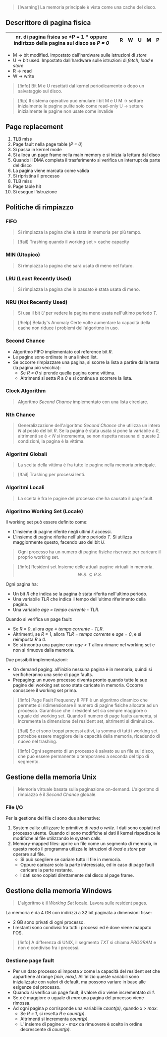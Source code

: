> [!warning] La memoria principale è vista come una cache del disco.

## Descrittore di pagina fisica

| nr. di pagina fisica se *P = 1 * oppure indirizzo della pagina sul disco se *P = 0* | R | W | U | M | P |
|-|-|-|-|-|-|

- M -> bit modified. Impostato dall'hardware sulle istruzioni di *store*
- U -> bit used. Impostato dall'hardware sulle istruzioni di *fetch*, *load* e *store*
- R -> read
- W -> write

> [!info] Bit M e U resettati dal kernel periodicamente o dopo un salvataggio sul disco.

>[!tip] Il sistema operativo può emulare i bit M e U
> M -> settare inizialmente le pagine pulite solo come read-only
> U -> settare inizialmente le pagine non usate come invalide

## Page replacement
1. TLB miss
2. Page fault nella page table (*P = 0*)
3. Si passa in kernel mode
4. Si alloca un page frame nella main memory e si inizia la lettura dal disco
5. Quando il DMA completa il trasferimento si verifica un interrupt da parte del disco
6. La pagina viene marcata come valida
7. Si ripristina il processo
8. TLB miss
9. Page table hit
10. Si esegue l'istruzione

## Politiche di rimpiazzo

### FIFO
> Si rimpiazza la pagina che è stata in memoria per più tempo.

>[!fail] Trashing quando il working set > cache capacity

### MIN (Utopico)
> Si rimpiazza la pagina che sarà usata di meno nel futuro.

### LRU (Least Recently Used)
> Si rimpiazza la pagina che in passato è stata usata di meno.

### NRU (Not Recently Used)
> Si usa il bit *U* per vedere la pagina meno usata nell'ultimo periodo *T*.

>[!help] Belady's Anomaly
> Certe volte aumentare la capacità della cache non riduce i problemi dell'algoritmo in uso.

### Second Chance
- Algoritmo FIFO implementato col reference bit *R*.
- Le pagine sono ordinate in una linked list.
- Se occorre rimpiazzare una pagina, si scorre la lista a partire dalla testa (la pagina più vecchia):
	- Se *R = 0* si prende quella pagina come vittima.
	- Altrimenti si setta *R* a *0* e si continua a scorrere la lista.

### Clock Algorithm
> Algoritmo *Second Chance* implementato con una lista circolare.

### Nth Chance
> Generalizzazione dell'algoritmo *Second Chance* che utilizza un intero *N* al posto del bit *R*.
> Se la pagina è stata usata si pone la variabile a *0*, altrimenti se è *< N* si incrementa, se non rispetta nessuna di queste 2 condizioni, la pagina è la vittima.

### Algoritmi Globali
> La scelta della vittima è fra tutte le pagine nella memoria principale.

>[!fail] Trashing per processi lenti.

### Algoritmi Locali
> La scelta è fra le pagine del processo che ha causato il page fault.

### Algoritmo Working Set (Locale)
Il working set può essere definito come:
- L'insieme di pagine riferite negli ultimi *k* accessi.
- L'insieme di pagine riferite nell'ultimo periodo *T*. Si utilizza maggiormente questo, facendo uso del bit *U*.

> Ogni processo ha un numero di pagine fisiche riservate per caricare il proprio working set.

>[!info] Resident set
>Insieme delle attuali pagine virtuali in memoria. $$W.S. \subseteq R.S.$$

Ogni pagina ha:
- Un bit *R* che indica se la pagina è stata riferita nell'ultimo periodo.
- Una variabile *TLR* che indica il tempo dell'ultimo riferimento della pagina.
- Una variabile *age = tempo corrente - TLR*.

Quando si verifica un page fault:
- Se *R = 0*, allora *age = tempo corrente - TLR*.
- Altrimenti, se *R = 1*, allora *TLR = tempo corrente* e *age = 0*, e si reimposta *R* a *0*.
- Se si incontra una pagine con *age < T* allora rimane nel working set e non si rimuove dalla memoria.

Due possibili implementazioni:
- On demand paging: all'inizio nessuna pagina è in memoria, quindi si verificheranno una serie di page faults.
- Prepaging: un nuovo processo diventa pronto quando tutte le sue pagine del working set sono state caricate in memoria. Occorre conoscere il working set prima.

> [!info] Page Fault Frequency
> Il PFF è un algoritmo dinamico che permette di ridimensionare il numero di pagine fisiche allocate ad un processo. Garantisce che il resident set sia sempre maggiore o uguale del working set. Quando il numero di page faults aumenta, si incrementa la dimensione del resident set, altrimenti si diminuisce.

> [!fail] Se ci sono troppi processi attivi, la somma di tutti i working set potrebbe essere maggiore della capacità della memoria, ricadendo di nuovo nel trashing.

>[!info] Ogni segmento di un processo è salvato su un file sul disco, che può essere permanente o temporaneo a seconda del tipo di segmento.

## Gestione della memoria Unix
> Memoria virtuale basata sulla paginazione on-demand.
> L'algoritmo di rimpiazzo è il *Second Chance* globale.

### File I/O
Per la gestione dei file ci sono due alternative:
1. System calls: utilizzare le primitive di *read* o *write*. I dati sono copiati nel processo utente. Quando ci sono modifiche ai dati il kernel rispedisce le modifiche al file utilizzando le system calls.
2. Memory-mapped files: aprire un file come un segmento di memoria, in questo modo il programma utlizza le istruzioni di *load* e *store* per operare sul file.
	- Si può scegliere se cariare tutto il file in memoria.
	- Oppure caricare solo la parte interessata, ed in caso di page fault caricare la parte restante.
	- I dati sono copiati direttamente dal disco al page frame.

## Gestione della memoria Windows
> L'algoritmo è il *Working Set* locale.
> Lavora sulle resident pages.

La memoria è da 4 GB con indirizzi a 32 bit paginata a dimensioni fisse:
- 2 GB sono privati di ogni processo.
- I restanti sono condivisi fra tutti i processi ed è dove viene mappato l'OS.

>[!info] A differenza di UNIX, il segmento *TXT* si chiama *PROGRAM* e non è condiviso fra i processi.

### Gestione page fault
- Per un dato processo si imposta *x* come la capacità del resident set che appartiene al range *\[min, max\]*.  All'inizio queste variabili sono inizializzate con valori di default, ma possono variare in base alle esigenze del processo. 
- Quando si verifica un page fault, il valore di *x* viene incrementato di *1*.
- Se *x* è maggiore o uguale di *max* una pagina del processo viene rimossa.
- Ad ogni pagina *p* corrisponde una variabilie *count(p)*, quando *x > max*:
	- Se *R = 1*, si resetta *R* e *count(p)*.
	- Altrimenti si incrementa *count(p)*.
	- L' insieme di pagine *x - max* da rimuovere è scelto in ordine decrescente di *count(p)*.